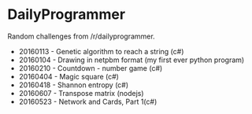# DailyProgrammer

Random challenges from /r/dailyprogrammer.

* 20160113 - Genetic algorithm to reach a string (c#)
* 20160104 - Drawing in netpbm format (my first ever python program)
* 20160210 - Countdown - number game (c#)
* 20160404 - Magic square (c#)
* 20160418 - Shannon entropy (c#)
* 20160607 - Transpose matrix (nodejs)
* 20160523 - Network and Cards, Part 1(c#)